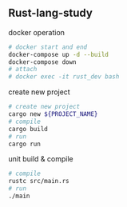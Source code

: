 ## Rust-lang-study

docker operation
```bash
# docker start and end
docker-compose up -d --build
docker-compose down
# attach
# docker exec -it rust_dev bash
```

create new project
```bash
# create new project
cargo new ${PROJECT_NAME}
# compile
cargo build
# run
cargo run
```

unit build & compile
```bash
# compile
rustc src/main.rs
# run
./main
```